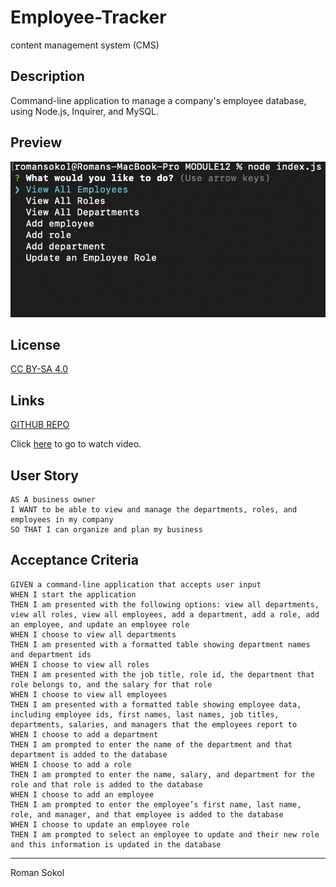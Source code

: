 # Employee-Tracker
content management system (CMS)

## Description

Command-line application to manage a company's employee database, using Node.js, Inquirer, and MySQL.

## Preview

  ![screenshot 1](s1.png)

## License

[CC BY-SA 4.0](https://creativecommons.org/licenses/by-sa/4.0/deed.en)

## Links

[GITHUB REPO](https://github.com/sokolroman/Employee-Tracker)

Click [here](https://1drv.ms/v/s!AnaG2finThsyhgkYytvO_4Pw6YUc?e=WWCy2m) to go to watch video.

## User Story

```
AS A business owner
I WANT to be able to view and manage the departments, roles, and employees in my company
SO THAT I can organize and plan my business
```

## Acceptance Criteria

```
GIVEN a command-line application that accepts user input
WHEN I start the application
THEN I am presented with the following options: view all departments, view all roles, view all employees, add a department, add a role, add an employee, and update an employee role
WHEN I choose to view all departments
THEN I am presented with a formatted table showing department names and department ids
WHEN I choose to view all roles
THEN I am presented with the job title, role id, the department that role belongs to, and the salary for that role
WHEN I choose to view all employees
THEN I am presented with a formatted table showing employee data, including employee ids, first names, last names, job titles, departments, salaries, and managers that the employees report to
WHEN I choose to add a department
THEN I am prompted to enter the name of the department and that department is added to the database
WHEN I choose to add a role
THEN I am prompted to enter the name, salary, and department for the role and that role is added to the database
WHEN I choose to add an employee
THEN I am prompted to enter the employee’s first name, last name, role, and manager, and that employee is added to the database
WHEN I choose to update an employee role
THEN I am prompted to select an employee to update and their new role and this information is updated in the database
```

---
Roman Sokol

  



